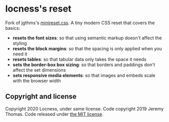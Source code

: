 # locness's reset

Fork of jgthms's [minireset.css](https://github.com/jgthms/minireset.css). A tiny modern CSS reset that covers the basics:

* **resets the font sizes**: so that using semantic markup doesn't affect the styling
* **resets the block margins**: so that the spacing is only applied when you need it
* **resets tables**: so that tabular data only takes the space it needs
* **sets the border-box box sizing**: so that borders and paddings don't affect the set dimensions
* **sets responsive media elements**: so that images and embeds scale with the browser width

## Copyright and license

Copyright 2020 Locness, under same license.
Code copyright 2019 Jeremy Thomas. Code released under [the MIT license](https://github.com/jgthms/minireset.css/blob/master/LICENSE).
